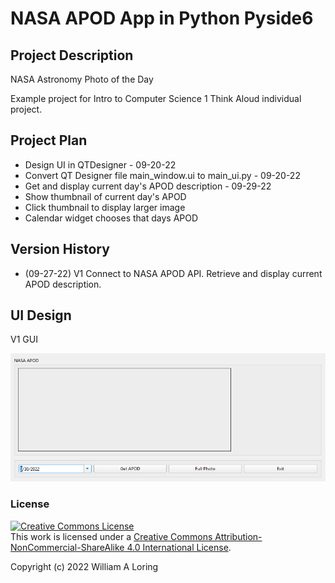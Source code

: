 # NASA APOD App in Python Pyside6
## Project Description
NASA Astronomy Photo of the Day

Example project for Intro to Computer Science 1 Think Aloud individual project.

## Project Plan
- Design UI in QTDesigner - 09-20-22
- Convert QT Designer file main_window.ui to main_ui.py - 09-20-22
- Get and display current day's APOD description - 09-29-22
- Show thumbnail of current day's APOD
- Click thumbnail to display larger image
- Calendar widget chooses that days APOD

## Version History
- (09-27-22) V1 Connect to NASA APOD API. Retrieve and display current APOD description.

## UI Design
V1 GUI

![](/images/gui_design_1.png)

### License
<a rel="license" href="http://creativecommons.org/licenses/by-nc-sa/4.0/"><img alt="Creative Commons License" style="border-width:0" src="https://i.creativecommons.org/l/by-nc-sa/4.0/88x31.png" /></a><br />This work is licensed under a <a rel="license" href="http://creativecommons.org/licenses/by-nc-sa/4.0/">Creative Commons Attribution-NonCommercial-ShareAlike 4.0 International License</a>.

Copyright (c) 2022 William A Loring
